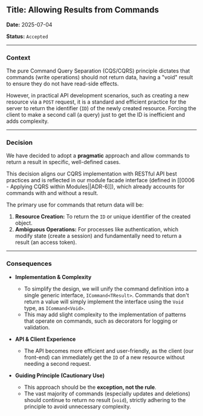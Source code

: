 ## **Title: Allowing Results from Commands**

**Date:** 2025-07-04

**Status:** `Accepted`

---

### **Context**

The pure Command Query Separation (CQS/CQRS) principle dictates that commands (write operations) should not return data, having a "void" result to ensure they do not have read-side effects.

However, in practical API development scenarios, such as creating a new resource via a `POST` request, it is a standard and efficient practice for the server to return the identifier (`ID`) of the newly created resource. Forcing the client to make a second call (a query) just to get the ID is inefficient and adds complexity.

---

### **Decision**

We have decided to adopt a **pragmatic** approach and allow commands to return a result in specific, well-defined cases.

This decision aligns our CQRS implementation with RESTful API best practices and is reflected in our module facade interface (defined in [[0006 - Applying CQRS within Modules||ADR-6]]), which already accounts for commands with and without a result.

The primary use for commands that return data will be:

1. **Resource Creation:** To return the `ID` or unique identifier of the created object.
2. **Ambiguous Operations:** For processes like authentication, which modify state (create a session) and fundamentally need to return a result (an access token).

---

### **Consequences**

- **Implementation & Complexity**
    
    - To simplify the design, we will unify the command definition into a single generic interface, `ICommand<TResult>`. Commands that don't return a value will simply implement the interface using the `Void` type, as `ICommand<Void>`.
    - This may add slight complexity to the implementation of patterns that operate on commands, such as decorators for logging or validation.
- **API & Client Experience**
    
    - The API becomes more efficient and user-friendly, as the client (our front-end) can immediately get the `ID` of a new resource without needing a second request.
- **Guiding Principle (Cautionary Use)**
    
    - This approach should be the **exception, not the rule**.
    - The vast majority of commands (especially updates and deletions) should continue to return no result (`void`), strictly adhering to the principle to avoid unnecessary complexity.
